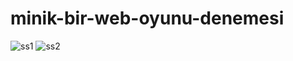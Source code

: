 # minik-bir-web-oyunu-denemesi
![ss1](https://user-images.githubusercontent.com/43764640/158786877-36795bb9-8dcd-45b4-8139-28887c56f15f.png)
![ss2](https://user-images.githubusercontent.com/43764640/158786885-0322c517-6798-4c14-b335-0069304a3791.png)

